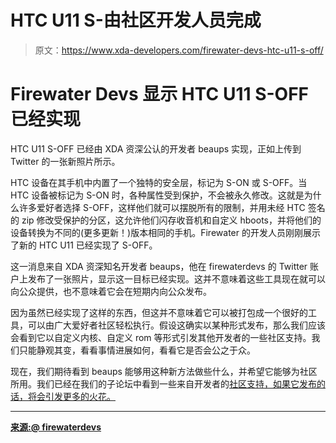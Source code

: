 # HTC U11 S-由社区开发人员完成

> 原文：<https://www.xda-developers.com/firewater-devs-htc-u11-s-off/>

# Firewater Devs 显示 HTC U11 S-OFF 已经实现

HTC U11 S-OFF 已经由 XDA 资深公认的开发者 beaups 实现，正如上传到 Twitter 的一张新照片所示。

HTC 设备在其手机中内置了一个独特的安全层，标记为 S-ON 或 S-OFF。当 HTC 设备被标记为 S-ON 时，各种属性受到保护，不会被永久修改。这就是为什么许多爱好者选择 S-OFF，这样他们就可以摆脱所有的限制，并用未经 HTC 签名的 zip 修改受保护的分区，这允许他们闪存收音机和自定义 hboots，并将他们的设备转换为不同的(更多更新！)版本相同的手机。Firewater 的开发人员刚刚展示了新的 HTC U11 已经实现了 S-OFF。

这一消息来自 XDA 资深知名开发者 beaups，他在 firewaterdevs 的 Twitter 账户上发布了一张照片，显示这一目标已经实现。这并不意味着这些工具现在就可以向公众提供，也不意味着它会在短期内向公众发布。

因为虽然已经实现了这样的东西，但这并不意味着它可以被打包成一个很好的工具，可以由广大爱好者社区轻松执行。假设这确实以某种形式发布，那么我们应该会看到它以自定义内核、自定义 rom 等形式引发其他开发者的一些社区支持。我们只能静观其变，看看事情进展如何，看看它是否会公之于众。

现在，我们期待看到 beaups 能够用这种新方法做些什么，并希望它能够为社区所用。我们已经在我们的子论坛中看到一些来自开发者的[社区支持，如果它发布的话，将会引发更多的火花。](https://forum.xda-developers.com/u11/development)

* * *

[**来源:@ firewaterdevs**](https://twitter.com/firewaterdevs/status/889118758865960961)